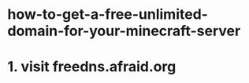 # how-to-get-a-free-unlimited-domain-for-your-minecraft-server
<h1>1. visit freedns.afraid.org</h1>
